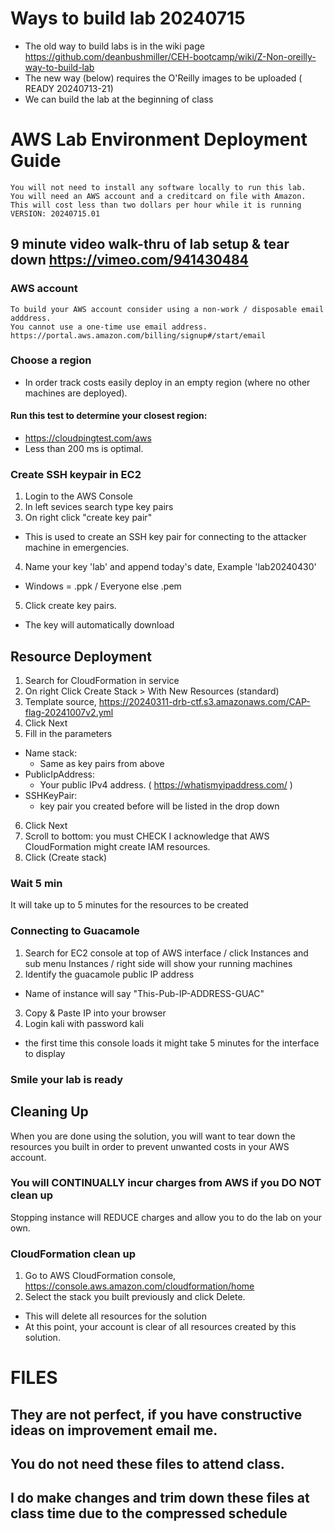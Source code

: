 # Ways to build lab 20240715
*	The old way to build labs is in the wiki page https://github.com/deanbushmiller/CEH-bootcamp/wiki/Z-Non-oreilly-way-to-build-lab
*	The new way (below) requires the O'Reilly images to be uploaded ( READY 20240713-21) 
*	We can build the lab at the beginning of class

# AWS Lab Environment Deployment Guide
	You will not need to install any software locally to run this lab.
	You will need an AWS account and a creditcard on file with Amazon.
	This will cost less than two dollars per hour while it is running
	VERSION: 20240715.01
## 9 minute video walk-thru of lab setup & tear down https://vimeo.com/941430484

### AWS account
	To build your AWS account consider using a non-work / disposable email adddress.
	You cannot use a one-time use email address.
	https://portal.aws.amazon.com/billing/signup#/start/email
### Choose a region
*	In order track costs easily deploy in an empty region (where no other machines are deployed).
#### Run this test to determine your closest region:
*	https://cloudpingtest.com/aws
*	Less than 200 ms is optimal.
### Create SSH keypair in EC2
1. Login to the AWS Console
2. In left sevices search type key pairs
3. On right click "create key pair"
 - This is used to create an SSH key pair for connecting to the attacker machine in emergencies.
4. Name your key 'lab' and append today's date, Example 'lab20240430'
 - Windows = .ppk / Everyone else .pem
5. Click create key pairs.
 - The key will automatically download
## Resource Deployment
1. Search for CloudFormation in service
2. On right Click Create Stack > With New Resources (standard)
4. Template source, https://20240311-drb-ctf.s3.amazonaws.com/CAP-flag-20241007v2.yml
5. Click Next
6. Fill in the parameters
 - Name stack:
   - Same as key pairs from above
 - PublicIpAddress:
   - Your public IPv4 address. ( https://whatismyipaddress.com/ )
 - SSHKeyPair:
   - key pair you created before will be listed in the drop down
6. Click Next
7. Scroll to bottom: you must CHECK I acknowledge that AWS CloudFormation might create IAM resources.
8. Click (Create stack)
### Wait 5 min
It will take up to 5 minutes for the resources to be created
### Connecting to Guacamole
1. Search for EC2 console at top of AWS interface / click Instances and sub menu Instances / right side will show your running machines
2. Identify the guacamole public IP address
- Name of instance will say "This-Pub-IP-ADDRESS-GUAC"
3. Copy & Paste IP into your browser
4. Login kali with password kali
- the first time this console loads it might take 5 minutes for the interface to display
### Smile your lab is ready

## Cleaning Up
When you are done using the solution, you will want to tear down the resources you built in order to prevent unwanted costs in your AWS account.

### You will CONTINUALLY incur charges from AWS if you DO NOT clean up
Stopping instance will REDUCE charges and allow you to do the lab on your own.

### CloudFormation clean up
1. Go to AWS CloudFormation console, https://console.aws.amazon.com/cloudformation/home
2. Select the stack you built previously and click Delete. 
- This will delete all resources for the solution
- At this point, your account is clear of all resources created by this solution.

# FILES
## They are not perfect, if you have constructive ideas on improvement email me.
## You do not need these files to attend class.
## I do make changes and trim down these files at class time due to the compressed schedule 

